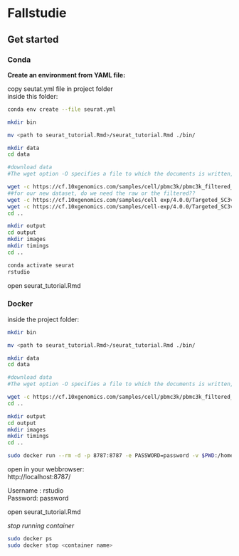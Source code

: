 # Fallstudie



## Get started


### Conda
**Create an environment from YAML file:**
 
copy seutat.yml file in project folder \
inside this folder:

```bash
conda env create --file seurat.yml
```

```bash
mkdir bin
```

```bash
mv <path to seurat_tutorial.Rmd>/seurat_tutorial.Rmd ./bin/
```

```bash
mkdir data
cd data

#download data
#The wget option -O specifies a file to which the documents is written, and here we use -, meaning it will written to standard output and piped to tar and the tar #flag -x enables extraction of archive files and -z decompresses, compressed archive files created by gzip

wget -c https://cf.10xgenomics.com/samples/cell/pbmc3k/pbmc3k_filtered_gene_bc_matrices.tar.gz -O - | tar -xz
##for our new dataset, do we need the raw or the filtered??
wget -c https://cf.10xgenomics.com/samples/cell exp/4.0.0/Targeted_SC3v3_Human_Glioblastoma_Neuroscience/Targeted_SC3v3_Human_Glioblastoma_Neuroscience_raw_feature_bc_matrix.tar.gz -O - | tar -xz
wget -c https://cf.10xgenomics.com/samples/cell-exp/4.0.0/Targeted_SC3v3_Human_Glioblastoma_Neuroscience/Targeted_SC3v3_Human_Glioblastoma_Neuroscience_filtered_feature_bc_matrix.tar.gz -O | tar -xz
cd ..
```

```bash
mkdir output
cd output
mkdir images 
mkdir timings
cd ..
```

```bash
conda activate seurat
rstudio
```

open seurat_tutorial.Rmd

### Docker

inside the  project folder:


```bash
mkdir bin
```

```bash
mv <path to seurat_tutorial.Rmd>/seurat_tutorial.Rmd ./bin/
```

```bash
mkdir data
cd data

#download data
#The wget option -O specifies a file to which the documents is written, and here we use -, meaning it will written to standard output and piped to tar and the tar #flag -x enables extraction of archive files and -z decompresses, compressed archive files created by gzip

wget -c https://cf.10xgenomics.com/samples/cell/pbmc3k/pbmc3k_filtered_gene_bc_matrices.tar.gz -O - | tar -xz
cd ..
```

```bash
mkdir output
cd output
mkdir images 
mkdir timings
cd ..
```

```bash
sudo docker run --rm -d -p 8787:8787 -e PASSWORD=password -v $PWD:/home/rstudio/ seurat
```

open in your webbrowser: \
http://localhost:8787/ 

Username : rstudio \
Password: password 


open seurat_tutorial.Rmd


*stop running container*

```bash
sudo docker ps
sudo docker stop <container name>
```
